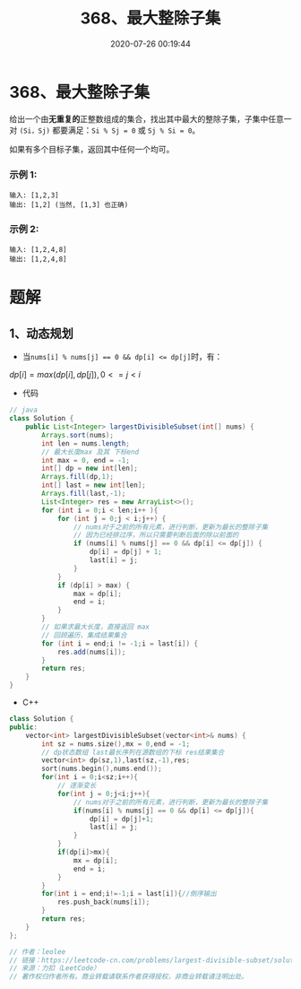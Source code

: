 ﻿---
title: 368、最大整除子集
categories:
- leetcode
tags:
  - null
date: 2020-07-26 00:19:44
---

# 368、最大整除子集
给出一个由**无重复的**正整数组成的集合，找出其中最大的整除子集，子集中任意一对 `(Si，Sj)` 都要满足：`Si % Sj = 0` 或 `Sj % Si = 0`。

如果有多个目标子集，返回其中任何一个均可。

### 示例 1:
```
输入: [1,2,3]
输出: [1,2] (当然, [1,3] 也正确)
```
### 示例 2:
```
输入: [1,2,4,8]
输出: [1,2,4,8]
```
<!-- 来源：力扣（LeetCode）
链接：https://leetcode-cn.com/problems/largest-divisible-subset
著作权归领扣网络所有。商业转载请联系官方授权，非商业转载请注明出处。 -->
# 题解
## 1、动态规划
- 当`nums[i] % nums[j] == 0 && dp[i] <= dp[j]`时，有：

$dp[i] = max(dp[i],dp[j]), 0<= j < i$

- 代码
```java
// java
class Solution {
    public List<Integer> largestDivisibleSubset(int[] nums) {
        Arrays.sort(nums);
        int len = nums.length;
        // 最大长度max 及其 下标end
        int max = 0, end = -1;
        int[] dp = new int[len];
        Arrays.fill(dp,1);
        int[] last = new int[len];
        Arrays.fill(last,-1);
        List<Integer> res = new ArrayList<>();
        for (int i = 0;i < len;i++ ){
            for (int j = 0;j < i;j++) {
                // nums对于之前的所有元素，进行判断，更新为最长的整除子集
                // 因为已经排过序，所以只需要判断后面的除以前面的
                if (nums[i] % nums[j] == 0 && dp[i] <= dp[j]) {
                    dp[i] = dp[j] + 1;
                    last[i] = j;
                }
            }
            if (dp[i] > max) {
                max = dp[i];
                end = i;
            }
        }
        // 如果求最大长度，直接返回 max
        // 回顾遍历，集成结果集合
        for (int i = end;i != -1;i = last[i]) {
            res.add(nums[i]);
        }
        return res;
    }
}
```
- C++
```C++
class Solution {
public:
    vector<int> largestDivisibleSubset(vector<int>& nums) {
        int sz = nums.size(),mx = 0,end = -1;
        // dp状态数组 last最长序列在源数组的下标 res结果集合
        vector<int> dp(sz,1),last(sz,-1),res;
        sort(nums.begin(),nums.end());
        for(int i = 0;i<sz;i++){
            // 逐渐变长
            for(int j = 0;j<i;j++){
                // nums对于之前的所有元素，进行判断，更新为最长的整除子集
                if(nums[i] % nums[j] == 0 && dp[i] <= dp[j]){
                    dp[i] = dp[j]+1;
                    last[i] = j;
                }
            }
            if(dp[i]>mx){
                mx = dp[i];
                end = i;
            }
        }
        for(int i = end;i!=-1;i = last[i]){//倒序输出
            res.push_back(nums[i]);
        }
        return res;
    }
};

// 作者：leolee
// 链接：https://leetcode-cn.com/problems/largest-divisible-subset/solution/ge-ren-ti-jie-dpcon2-by-leolee/
// 来源：力扣（LeetCode）
// 著作权归作者所有。商业转载请联系作者获得授权，非商业转载请注明出处。
```
